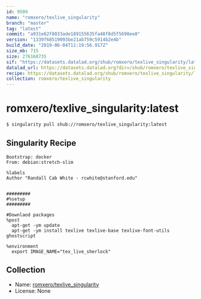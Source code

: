 ```yaml
---
id: 9509
name: "romxero/texlive_singularity"
branch: "master"
tag: "latest"
commit: "a931e62f8033ade189155635fa48f8d5f5690ee0"
version: "1339f68519093be21ab759c5914b2e4b"
build_date: "2019-06-04T11:19:56.917Z"
size_mb: 715
size: 276168735
sif: "https://datasets.datalad.org/shub/romxero/texlive_singularity/latest/2019-06-04-a931e62f-1339f685/1339f68519093be21ab759c5914b2e4b.simg"
datalad_url: https://datasets.datalad.org?dir=/shub/romxero/texlive_singularity/latest/2019-06-04-a931e62f-1339f685/
recipe: https://datasets.datalad.org/shub/romxero/texlive_singularity/latest/2019-06-04-a931e62f-1339f685/Singularity
collection: romxero/texlive_singularity
---
```


# romxero/texlive_singularity:latest

```bash
$ singularity pull shub://romxero/texlive_singularity:latest
```

## Singularity Recipe

```singularity
Bootstrap: docker
From: debian:stretch-slim

%labels
Author "Randall Cab White - rcwhite@stanford.edu"


#########
#%setup
#########

#Downlaod packages
%post
  apt-get -ym update
  apt-get -ym install texlive texlive-base texlive-font-utils ghostscript

%environment
  export IMAGE_NAME="tex_live_sherlock"
```

## Collection

 - Name: [romxero/texlive_singularity](https://github.com/romxero/texlive_singularity)
 - License: None

